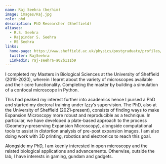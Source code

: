```yaml
---
name: Raj Seehra (he/him)
image: images/Raj.jpg
role: phd
description: PhD Researcher (Sheffield)
aliases:
  - R.S. Seehra
  - Rajpinder S. Seehra
  - RS Seehra
links:
  home-page: https://www.sheffield.ac.uk/physics/postgraduate/profiles/raj
  twitter: RajSeehra
  Linkedin: raj-seehra-a02b111b9
---
```


I completed my Masters in Biological Sciences at the University of Sheffield (2019-2020), wherein I learnt about the variety of microscopes available and their core functionality. Completing the master by building a simulation of a confocal microscope in Python.

This had peaked my interest further into academics hence I pursed a PhD and started my doctoral training under Izzy’s supervision. The PhD, also at the University of Sheffield (2021-present), consists of finding ways to make Expansion Microscopy more robust and reproducible as a technique. In particular, we have developed a plate-based approach to the process (Geometry-preserving Expansion Microscopy), alongside computational tools to assist in distortion analysis of pre-post expansion images. I am also doing work with 3D printing, robotics and electronics to reach this goal.

Alongside my PhD, I am keenly interested in open microscopy and the related biological applications and advancements. Otherwise, outside the lab, I have interests in gaming, gundam and gadgets.

